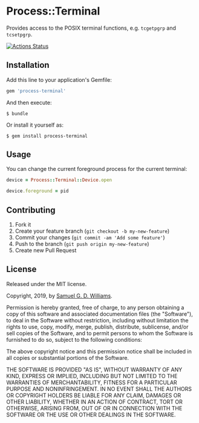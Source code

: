 # Process::Terminal

Provides access to the POSIX terminal functions, e.g. `tcgetpgrp` and `tcsetpgrp`.

[![Actions Status](https://github.com/socketry/process-terminal/workflows/Tests/badge.svg)](https://github.com/socketry/process-terminal/actions?workflow=Tests)

## Installation

Add this line to your application's Gemfile:

```ruby
gem 'process-terminal'
```

And then execute:

	$ bundle

Or install it yourself as:

	$ gem install process-terminal

## Usage

You can change the current foreground process for the current terminal:

```ruby
device = Process::Terminal::Device.open

device.foreground = pid
```

## Contributing

1. Fork it
2. Create your feature branch (`git checkout -b my-new-feature`)
3. Commit your changes (`git commit -am 'Add some feature'`)
4. Push to the branch (`git push origin my-new-feature`)
5. Create new Pull Request

## License

Released under the MIT license.

Copyright, 2019, by [Samuel G. D. Williams](http://www.codeotaku.com/samuel-williams).

Permission is hereby granted, free of charge, to any person obtaining a copy
of this software and associated documentation files (the "Software"), to deal
in the Software without restriction, including without limitation the rights
to use, copy, modify, merge, publish, distribute, sublicense, and/or sell
copies of the Software, and to permit persons to whom the Software is
furnished to do so, subject to the following conditions:

The above copyright notice and this permission notice shall be included in
all copies or substantial portions of the Software.

THE SOFTWARE IS PROVIDED "AS IS", WITHOUT WARRANTY OF ANY KIND, EXPRESS OR
IMPLIED, INCLUDING BUT NOT LIMITED TO THE WARRANTIES OF MERCHANTABILITY,
FITNESS FOR A PARTICULAR PURPOSE AND NONINFRINGEMENT. IN NO EVENT SHALL THE
AUTHORS OR COPYRIGHT HOLDERS BE LIABLE FOR ANY CLAIM, DAMAGES OR OTHER
LIABILITY, WHETHER IN AN ACTION OF CONTRACT, TORT OR OTHERWISE, ARISING FROM,
OUT OF OR IN CONNECTION WITH THE SOFTWARE OR THE USE OR OTHER DEALINGS IN
THE SOFTWARE.
